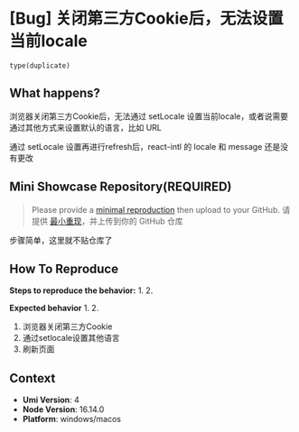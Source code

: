 # [Bug] 关闭第三方Cookie后，无法设置当前locale

`type(duplicate)`

  <!--
感谢您向我们反馈问题，为了高效的解决问题，我们期望你能提供以下信息：
-->

## What happens?

浏览器关闭第三方Cookie后，无法通过 setLocale 设置当前locale，或者说需要通过其他方式来设置默认的语言，比如 URL

通过 setLocale 设置再进行refresh后，react-intl 的 locale 和 message 还是没有更改

<!-- A clear and concise description of what the bug is. -->
<!-- 清晰的描述下遇到的问题。-->

## Mini Showcase Repository(REQUIRED)

> Please provide a [minimal reproduction](https://stackoverflow.com/help/minimal-reproducible-example) then upload to your GitHub. 请提供 [最小重现](https://stackoverflow.com/help/minimal-reproducible-example)，并上传到你的 GitHub 仓库

<!-- 为节约大家的时间，无复现步骤的 ISSUE 会被关闭，提供之后再 REOPEN -->
<!-- YOUR_REPOSITORY_URL on github or stackbliz -->

步骤简单，这里就不贴仓库了

## How To Reproduce

**Steps to reproduce the behavior:** 1. 2.

**Expected behavior** 1. 2.

<!-- 请提供复现链接/步骤，错误日志以及相关配置 -->

1. 浏览器关闭第三方Cookie
2. 通过setlocale设置其他语言
3. 刷新页面

## Context

- **Umi Version**: 4
- **Node Version**: 16.14.0
- **Platform**: windows/macos
